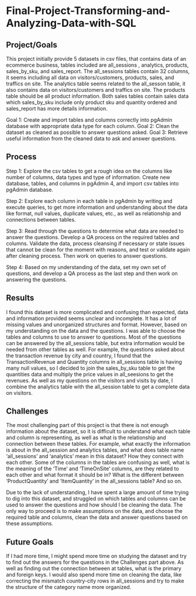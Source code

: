 # Final-Project-Transforming-and-Analyzing-Data-with-SQL

## Project/Goals

This project initially provide 5 datasets in csv files, that contains data of an ecommerce business, tables included are all_sessions , analytics, products, sales_by_sku, and sales_report. The all_sessions tables contain 32 columns, it seems including all data on visitors/customers, products, sales, and traffics on site. The analytics table seems related to the all_sesson table, it also contains data on visitors/customers and traffics on site. The products table should be all product information. Both sales tables contain sales data which sales_by_sku include only product sku and quantity ordered and sales_report has more details information.

Goal 1: Create and import tables and columns correctly into pgAdmin database with appropriate data type for each column.
Goal 2: Clean the dataset as cleaned as possible to answer questions asked.
Goal 3: Retrieve useful information from the cleaned data to ask and answer questions.


## Process

Step 1: Explore the csv tables to get a rough idea on the columns like number of columns, data types and type of information. Create new database, tables, and columns in pgAdmin 4, and import csv tables into pgAdmin database.

Step 2: Explore each column in each table in pgAdmin by writing and execute queries, to get more information and understanding about the data like format, null values, duplicate values, etc., as well as relationship and connections between tables.

Step 3:  Read through the questions to determine what data are needed to answer the questions. Develop a QA process on the required tables and columns. Validate the data, process cleansing if necessary or state issues that cannot be clean for the moment with reasons, and test or validate again after cleaning process. Then work on queries to answer questions.

Step 4: Based on my understanding of the data, set my own set of questions, and develop a QA process as the last step and then work on answering the questions.


## Results

I found this dataset is more complicated and confusing than expected, data and information provided seems unclear and incomplete. It has a lot of missing values and unorganized structures and format. 
However, based on my understanding on the data and the questions. I was able to choose the tables and columns to use to answer to questions. Most of the questions can be answered by the all_sessions table, but extra information would be needed from other tables as well. For example, the questions asked about the transaction revenue by city and country, I found that the TransactionRevenue and Quantity columns in all_sessions table is having many null values, so I decided to join the sales_by_sku table to get the quantities data and multiply the price values in all_seesions to get the revenues. As well as my questions on the visitors and visits by date, I combine the analytics table with the all_session table to get a complete data on visitors.


## Challenges 

The most challenging part of this project is that there is not enough information about the dataset, so it is difficult to understand what each table and column is representing, as well as what is the relationship and connection between these tables. For example, what exactly the information is about in the all_session and analytics tables, and what does table name ‘all_sessions’ and ‘analytics’ mean in this dataset? How they connect with each other. Some of the columns in the tables are confusing as well, what is the meaning of the ‘Time’ and ‘TimeOnSite’ columns, are they related to each other and what format it should be in? What is the different between ‘ProductQuantity’ and ‘ItemQuantity’ in the all_sessions table? And so on.

Due to the lack of understanding, I have spent a large amount of time trying to dig into this dataset, and struggled on which tables and columns can be used to answer the questions and how should I be cleaning the data. The only way to proceed is to make assumptions on the data, and choose the required table and columns, clean the data and answer questions based on these assumptions.


## Future Goals

If I had more time, I might spend more time on studying the dataset and try to find out the answers for the questions in the Challenges part above. As well as finding out the connection between at tables, what is the primary and foreign keys. I would also spend more time on cleaning the data, like correcting the mismatch country-city rows in all_sessions and try to make the structure of the category name more organized.

